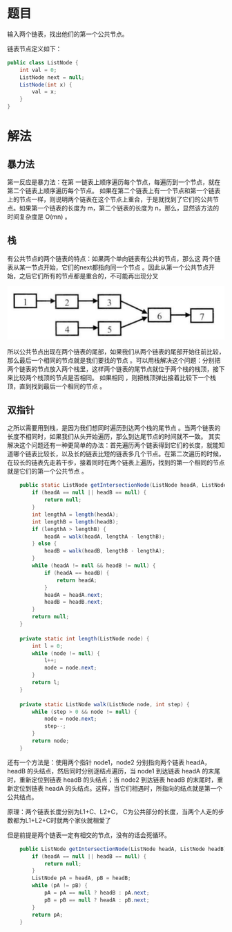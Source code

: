 # 题目

输入两个链表，找出他们的第一个公共节点。

链表节点定义如下：

```java
public class ListNode {
    int val = 0;
    ListNode next = null;
    ListNode(int x) {
        val = x;
    }
}
```

# 解法

## 暴力法

第一反应是暴力法：在第 一链表上顺序遍历每个节点，每遍历到一个节点，就在第二个链表上顺序遍历每个节点。 如果在第二个链表上有一个节点和第一个链表上的节点一样，则说明两个链表在这个节点上重合，于是就找到了它们的公共节点。如果第一个链表的长度为 m，第二个链表的长度为 n，那么，显然该方法的时间复杂度是 O(mn) 。

## 栈

有公共节点的两个链表的特点：如果两个单向链表有公共的节点，那么这 两个链表从某一节点开始，它们的next都指向同一个节点 。因此从第一个公共节点开始，之后它们所有的节点都是重合的，不可能再出现分叉 

![image-20220505174334019](52.两个链表的第一个公共节点.assets/image-20220505174334019.png)



所以公共节点出现在两个链表的尾部，如果我们从两个链表的尾部开始往前比较，那么最后一个相同的节点就是我们要找的节点 。可以用栈解决这个问题：分别把两个链表的节点放入两个栈里，这样两个链表的尾节点就位于两个栈的栈顶，接下来比较两个栈顶的节点是否相同。 如果相同 ，则把栈顶弹出接着比较下一个栈顶，直到找到最后一个相同的节点 。

## 双指针

之所以需要用到栈，是因为我们想同时遍历到达两个栈的尾节点 。当两个链表的长度不相同时，如果我们从头开始遍历，那么到达尾节点的时间就不一致。 其实解决这个问题还有一种更简单的办法：首先遍历两个链表得到它们的长度，就能知道哪个链表比较长，以及长的链表比短的链表多几个节点。在第二次遍历的时候，在较长的链表先走若干步，接着同时在两个链表上遍历，找到的第一个相同的节点就是它们的第一个公共节点 。

```java
    public static ListNode getIntersectionNode(ListNode headA, ListNode headB) {
        if (headA == null || headB == null) {
            return null;
        }
        int lengthA = length(headA);
        int lengthB = length(headB);
        if (lengthA > lengthB) {
            headA = walk(headA, lengthA - lengthB);
        } else {
            headB = walk(headB, lengthB - lengthA);
        }
        while (headA != null && headB != null) {
            if (headA == headB) {
                return headA;
            }
            headA = headA.next;
            headB = headB.next;
        }
        return null;
    }

    private static int length(ListNode node) {
        int l = 0;
        while (node != null) {
            l++;
            node = node.next;
        }
        return l;
    }

    private static ListNode walk(ListNode node, int step) {
        while (step > 0 && node != null) {
            node = node.next;
            step--;
        }
        return node;
    }
```

还有一个方法是：使用两个指针 node1，node2 分别指向两个链表 headA，headB 的头结点，然后同时分别逐结点遍历，当 node1 到达链表 headA 的末尾时，重新定位到链表 headB 的头结点；当 node2 到达链表 headB 的末尾时，重新定位到链表 headA 的头结点。这样，当它们相遇时，所指向的结点就是第一个公共结点。

原理：两个链表长度分别为L1+C、L2+C， C为公共部分的长度，当两个人走的步数都为L1+L2+C时就两个家伙就相爱了

但是前提是两个链表一定有相交的节点，没有的话会死循环。

```java
    public ListNode getIntersectionNode(ListNode headA, ListNode headB) {
        if (headA == null || headB == null) {
            return null;
        }
        ListNode pA = headA, pB = headB;
        while (pA != pB) {
            pA = pA == null ? headB : pA.next;
            pB = pB == null ? headA : pB.next;
        }
        return pA;
    }
```

